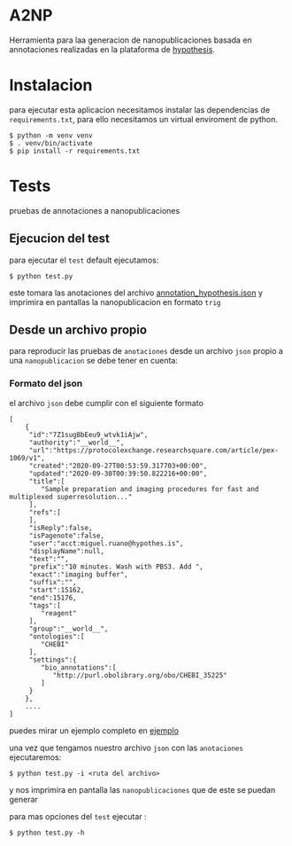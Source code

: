 # A2NP

Herramienta para laa generacion de nanopublicaciones basada en annotaciones realizadas en la plataforma de [hypothesis](https://hypothes.is/).

# Instalacion

para ejecutar esta aplicacion necesitamos instalar las dependencias de `requirements.txt`, para ello necesitamos un virtual enviroment de python. 

```
$ python -m venv venv
$ . venv/bin/activate
$ pip install -r requirements.txt
```

# Tests

pruebas de annotaciones a nanopublicaciones

## Ejecucion del test
para ejecutar el `test` default ejecutamos:
```
$ python test.py
```
este tomara las anotaciones del archivo [annotation_hypothesis.json](test/annotation_hypothesis.json) y imprimira en pantallas la nanopublicacion en formato `trig`

## Desde un archivo propio
para reproducir las pruebas de `anotaciones` desde un archivo `json` propio a una `nanopublicacion` se debe tener en cuenta:

### Formato del json
el archivo `json` debe cumplir con el siguiente formato

```
[
    {
     "id":"7Z1sugBbEeu9_wtvk1iAjw",
     "authority":"__world__",
     "url":"https://protocolexchange.researchsquare.com/article/pex-1069/v1",
     "created":"2020-09-27T00:53:59.317703+00:00",
     "updated":"2020-09-30T00:39:50.822216+00:00",
     "title":[
        "Sample preparation and imaging procedures for fast and multiplexed superresolution..."
     ],
     "refs":[
     ],
     "isReply":false,
     "isPagenote":false,
     "user":"acct:miguel.ruano@hypothes.is",
     "displayName":null,
     "text":"",
     "prefix":"10 minutes. Wash with PBS3. Add ",
     "exact":"imaging buffer",
     "suffix":"",
     "start":15162,
     "end":15176,
     "tags":[
        "reagent"
     ],
     "group":"__world__",
     "ontologies":[
        "CHEBI"
     ],
     "settings":{
        "bio_annotations":[
           "http://purl.obolibrary.org/obo/CHEBI_35225"
        ]
     }
    },
    ....
]
```
puedes mirar un ejemplo completo en [ejemplo](test/annotation_hypothesis.json)

una vez que tengamos nuestro archivo `json` con las `anotaciones` ejecutaremos:

```
$ python test.py -i <ruta del archivo>
```
y nos imprimira en pantalla las `nanopublicaciones` que de este se puedan generar

para mas opciones del `test` ejecutar :

```
$ python test.py -h
```
